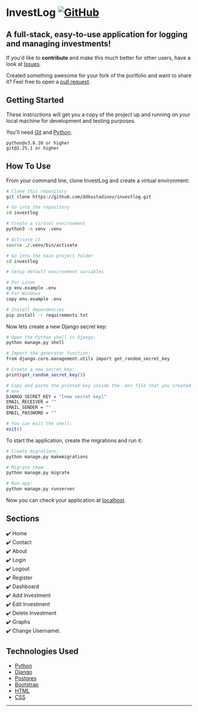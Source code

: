 # InvestLog [![GitHub](https://img.shields.io/github/license/ddkostadinov/investlog?color=red)](https://github.com/ddkostadinov/investlog/blob/main/LICENSE)

## A full-stack, easy-to-use application for logging and managing investments!

If you'd like to **contribute** and make this much better for other users, have a look at [Issues](https://github.com/ddkostadinov/investlog/issues).

Created something awesome for your fork of the portfolio and want to share it? Feel free to open a [pull request](https://github.com/ddkostadinov/investlog/pulls).

## Getting Started

These instructions will get you a copy of the project up and running on your local machine for development and testing purposes.

You'll need [Git](https://git-scm.com) and [Python](https://www.python.org/downloads/).

```
python@v3.8.10 or higher
git@2.25.1 or higher
```

## How To Use

From your command line, clone InvestLog and create a virtual environment:

```bash
# Clone this repository
git clone https://github.com/ddkostadinov/investlog.git

# Go into the repository
cd investlog

# Create a virtual environment
python3 -m venv .venv

# Activate it
source ./.venv/bin/activate

# Go into the main project folder
cd investlog

# Setup default environment variables

# For Linux
cp env.example .env
# For Windows
copy env.example .env

# Install dependencies
pip install -r requirements.txt

```

Now lets create a new Django secret key:

```bash
# Open the Python shell in Django:
python manage.py shell

# Import the generator function:
from django.core.management.utils import get_random_secret_key

# Create a new secret key:
print(get_random_secret_key())

# Copy and paste the printed key inside the .env file that you created:
#.env
DJANGO_SECRET_KEY = "[new secret key]"
EMAIL_RECEIVER = ""
EMAIL_SENDER = ""
EMAIL_PASSWORD = ""

# You can exit the shell:
exit()

```

To start the application, create the migrations and run it:

```bash
# Create migrations:
python manage.py makemigrations

# Migrate them:
python manage.py migrate

# Run app:
python manage.py runserver

```

Now you can check your application at [localhost](http://localhost:8000).

## Sections

✔️ Home\
✔️ Contact\
✔️ About\
✔️ Login\
✔️ Logout\
✔️ Register\
✔️ Dashboard\
✔️ Add Investment\
✔️ Edit Investment\
✔️ Delete Investment\
✔️ Graphs\
✔️ Change Username\


## Technologies Used

- [Python](https://www.python.org/)
- [Django](https://www.djangoproject.com/)
- [Postgres](https://www.postgresql.org/)
- [Bootstrap](https://getbootstrap.com/)
- [HTML](https://developer.mozilla.org/en-US/docs/Web/HTML)
- [CSS](https://developer.mozilla.org/en-US/docs/Web/CSS)

<!-- markdownlint-restore -->
<!-- prettier-ignore-end -->

<!-- ALL-CONTRIBUTORS-LIST:END -->

---
